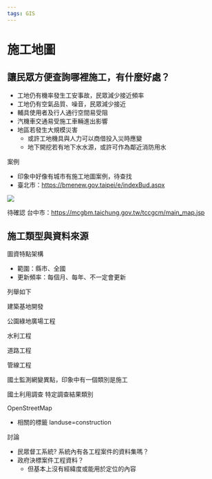 ```yaml
---
tags: GIS
---
```


# 施工地圖

## 讓民眾方便查詢哪裡施工，有什麼好處？
- 工地仍有機率發生工安事故，民眾減少接近頻率
- 工地仍有空氣品質、噪音，民眾減少接近
- 輔具使用者及行人通行空間易受阻
- 汽機車交通易受施工車輛進出影響
- 地區若發生大規模災害
    - 或許工地機具與人力可以商借投入災時應變
    - 地下開挖若有地下水水源，或許可作為鄰近消防用水

案例
- 印象中好像有城市有施工地圖案例，待查找
- 臺北市：https://bmenew.gov.taipei/e/indexBud.aspx

![](https://s3-ap-northeast-1.amazonaws.com/g0v-hackmd-images/uploads/upload_27c0d71f3ffee445c70acc88e73bcdda.png)


待確認 台中市：https://mcgbm.taichung.gov.tw/tccgcm/main_map.jsp


## 施工類型與資料來源

圖資特點架構
- 範圍：縣市、全國
- 更新頻率：每個月、每年、不一定會更新


列舉如下

建築基地開發

公園綠地廣場工程

水利工程

道路工程

管線工程

國土監測網變異點，印象中有一個類別是施工

國土利用調查
特定調查結果類別

OpenStreetMap
- 相關的標籤 landuse=construction

討論
- 民眾督工系統? 系統內有各工程案件的資料集嗎？
- 政府決標案件工程資料？
    - 但基本上沒有經緯度或能用於定位的內容
